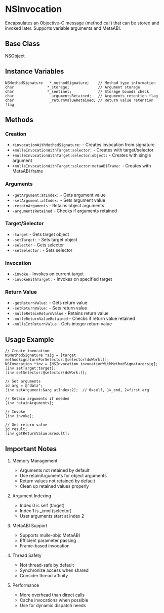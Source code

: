 # NSInvocation

Encapsulates an Objective-C message (method call) that can be stored and invoked later. Supports variable arguments and MetaABI.

## Base Class
NSObject

## Instance Variables
```objc
NSMethodSignature   *_methodSignature;    // Method type information
char               *_storage;             // Argument storage
char               *_sentinel;            // Storage bounds check
char                _argumentsRetained;   // Arguments retention flag
char                _returnValueRetained; // Return value retention flag
```

## Methods

### Creation
- `+invocationWithMethodSignature:` - Creates invocation from signature
- `+mulleInvocationWithTarget:selector:` - Creates with target/selector
- `+mulleInvocationWithTarget:selector:object:` - Creates with single argument
- `+mulleInvocationWithTarget:selector:metaABIFrame:` - Creates with MetaABI frame

### Arguments
- `-getArgument:atIndex:` - Gets argument value
- `-setArgument:atIndex:` - Sets argument value
- `-retainArguments` - Retains object arguments
- `-argumentsRetained` - Checks if arguments retained

### Target/Selector
- `-target` - Gets target object
- `-setTarget:` - Sets target object
- `-selector` - Gets selector
- `-setSelector:` - Sets selector

### Invocation
- `-invoke` - Invokes on current target
- `-invokeWithTarget:` - Invokes on specified target

### Return Value
- `-getReturnValue:` - Gets return value
- `-setReturnValue:` - Sets return value
- `-mulleRetainReturnValue` - Retains return value
- `-mulleReturnValueRetained` - Checks if return value retained
- `-mulleIntReturnValue` - Gets integer return value

## Usage Example

```objc
// Create invocation
NSMethodSignature *sig = [target methodSignatureForSelector:@selector(doWork:)];
NSInvocation *inv = [NSInvocation invocationWithMethodSignature:sig];
[inv setTarget:target];
[inv setSelector:@selector(doWork:)];

// Set arguments
id arg = @"data";
[inv setArgument:&arg atIndex:2];  // 0=self, 1=_cmd, 2=first arg

// Retain arguments if needed
[inv retainArguments];

// Invoke
[inv invoke];

// Get return value
id result;
[inv getReturnValue:&result];
```

## Important Notes

1. Memory Management
   - Arguments not retained by default
   - Use retainArguments for object arguments
   - Return values not retained by default
   - Clean up retained values properly

2. Argument Indexing
   - Index 0 is self (target)
   - Index 1 is _cmd (selector)
   - User arguments start at index 2

3. MetaABI Support
   - Supports mulle-objc MetaABI
   - Efficient parameter passing
   - Frame-based invocation

4. Thread Safety
   - Not thread-safe by default
   - Synchronize access when shared
   - Consider thread affinity

5. Performance
   - More overhead than direct calls
   - Cache invocations when possible
   - Use for dynamic dispatch needs
